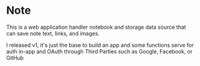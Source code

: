 # Note

This is a web application handler notebook and storage data source that can save note text, links, and images.

I released v1, it's just the base to build an app and some functions serve for auth in-app and OAuth through Third Parties such as Google, Facebook, or GitHub
